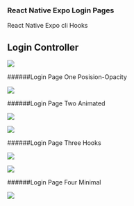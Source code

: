 ### React Native Expo Login Pages

React Native Expo cli
Hooks

## Login Controller 

![](https://raw.githubusercontent.com/merveguzl/expo-basic-loginpages/main/assets/Simulator%20Screen%20Shot%20-%20iPhone%2011%20Pro%20-%202021-03-08%20at%2016.07.28.png?token=AMY5MXRPLRGUNA6IZDNT27TAI5DXE)

######Login Page One Posision-Opacity

![](https://raw.githubusercontent.com/merveguzl/expo-basic-loginpages/main/assets/Simulator%20Screen%20Shot%20-%20iPhone%2011%20Pro%20-%202021-03-08%20at%2016.07.37.png?token=AMY5MXW6SNSWXVSLMDMLO7LAI5ECC)

######Login Page Two Animated

![](https://raw.githubusercontent.com/merveguzl/expo-basic-loginpages/main/assets/Simulator%20Screen%20Shot%20-%20iPhone%2011%20Pro%20-%202021-03-08%20at%2016.08.13.png?token=AMY5MXRS7OVCEHHRFFTFR3LAI5EO6)

![](https://raw.githubusercontent.com/merveguzl/expo-basic-loginpages/main/assets/Simulator%20Screen%20Shot%20-%20iPhone%2011%20Pro%20-%202021-03-08%20at%2016.08.22.png?token=AMY5MXQ22PXOJ2UK5TZF5KTAI5EQC)

######Login Page Three Hooks

![](https://raw.githubusercontent.com/merveguzl/expo-basic-loginpages/main/assets/Simulator%20Screen%20Shot%20-%20iPhone%2011%20Pro%20-%202021-03-08%20at%2016.09.18.png?token=AMY5MXUQ3MSN5KFQ6YWUSUDAI5ERU)

![](https://raw.githubusercontent.com/merveguzl/expo-basic-loginpages/main/assets/Simulator%20Screen%20Shot%20-%20iPhone%2011%20Pro%20-%202021-03-08%20at%2016.09.23.png?token=AMY5MXTLAJ5K4HYKF4PSYUDAI5EVM)

######Login Page Four Minimal

![](https://raw.githubusercontent.com/merveguzl/expo-basic-loginpages/main/assets/Simulator%20Screen%20Shot%20-%20iPhone%2011%20Pro%20-%202021-03-08%20at%2016.08.34.png?token=AMY5MXWRSEGJAY5MW2VAMJ3AI5ETG)
